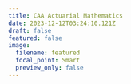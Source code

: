 ```yaml
---
title: CAA Actuarial Mathematics
date: 2023-12-12T03:24:10.121Z
draft: false
featured: false
image:
  filename: featured
  focal_point: Smart
  preview_only: false
---
```

